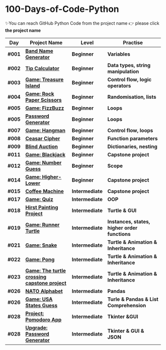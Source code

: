 # 100-Days-of-Code-Python

✨You can reach GitHub Python Code from the project name 👉 please click **the project name**



| Day | Project Name  | Level | Practise |
|---| ----- | ---------- | ---------- |
|**#001**| **[Band Name Generator](https://github.com/fly-pixie/100-Days-of-Code-Python/tree/main/Day%2301%20)** | **Beginner** | **Variables** |
|**#002**| **[Tip Calculator](https://github.com/fly-pixie/100-Days-of-Code-Python/tree/main/Day%2302%20)** | **Beginner** | **Data types, string manipulation** |
|**#003**| **[Game: Treasure Island](https://github.com/fly-pixie/100-Days-of-Code-Python/tree/main/Day%2303)** | **Beginner** | **Control flow, logic operators** |
|**#004**| **[Game: Rock Paper Scissors](https://github.com/fly-pixie/100-Days-of-Code-Python/tree/main/Day%2304%20)** | **Beginner** | **Randomisation, lists** |
|**#005**| **[Game: FizzBuzz](https://github.com/fly-pixie/100-Days-of-Code-Python/blob/main/Day%20%2305%20/fizz_buzz.py)** | **Beginner** | **Loops** |
|**#005**| **[Password Generator](https://github.com/fly-pixie/100-Days-of-Code-Python/tree/main/Day%2305%20)** | **Beginner** | **Loops** |
|**#007**| **[Game: Hangman](https://github.com/fly-pixie/100-Days-of-Code-Python/tree/main/Day%2307)** | **Beginner** | **Control flow, loops** |
|**#008**| **[Ceasar Cipher](https://github.com/fly-pixie/100-Days-of-Code-Python/tree/main/Day%2308)** | **Beginner** | **Function parameters** |
|**#009**| **[Blind Auction](https://github.com/fly-pixie/100-Days-of-Code-Python/tree/main/Day%2309)** | **Beginner** | **Dictionaries, nesting** |
|**#011**| **[Game: Blackjack](https://github.com/fly-pixie/100-Days-of-Code-Python/tree/main/Day%2311)** | **Beginner** | **Capstone project** |
|**#012**| **[Game: Number Guess](https://github.com/fly-pixie/100-Days-of-Code-Python/tree/main/Day%2312)** | **Beginner** | **Scope** |
|**#014**| **[Game: Higher-Lower ](https://github.com/fly-pixie/100-Days-of-Code-Python/tree/main/Day%2314)** | **Beginner** | **Capstone project** |
|**#015**| **[Coffee Machine ](https://github.com/fly-pixie/100-Days-of-Code-Python/tree/main/Day%2315)** | **Intermediate** | **Capstone project** |
|**#017**| **[Game: Quiz ](https://github.com/fly-pixie/100-Days-of-Code-Python/tree/main/Day%2317)** | **Intermediate** | **OOP** |
|**#018**| **[Hirst Painting Project ](https://github.com/fly-pixie/100-Days-of-Code-Python/tree/main/Day%2318)** | **Intermediate** | **Turtle & GUI** |
|**#019**| **[Game: Runner Turtle ](https://github.com/fly-pixie/100-Days-of-Code-Python/tree/main/Day%2319)** | **Intermediate** | **Instances, states, higher order functions** |
|**#021**| **[Game: Snake](https://github.com/fly-pixie/100-Days-of-Code-Python/tree/main/Day%2321)** | **Intermediate** | **Turtle & Animation & Inheritance** |
|**#022**| **[Game: Pong](https://github.com/fly-pixie/100-Days-of-Code-Python/tree/main/Day%2322)** | **Intermediate** | **Turtle & Animation & Inheritance** |
|**#023**| **[Game: The turtle crossing capstone project](https://github.com/fly-pixie/100-Days-of-Code-Python/tree/main/Day%2323)** |**Intermediate** | **Turtle & Animation & Inheritance** |
|**#026**| **[NATO Alphabet](https://github.com/fly-pixie/100-Days-of-Code-Python/tree/main/Day%2326/Nato_alphabet_creator)** |**Intermediate** | **Pandas** |
|**#026**| **[Game: USA States Guess](https://github.com/fly-pixie/100-Days-of-Code-Python/tree/main/Day%2326/US%20States%20Game)** |**Intermediate** | **Turle & Pandas & List Comprehension** |
|**#028**| **[Project: Pomodoro App](https://github.com/fly-pixie/100-Days-of-Code-Python/tree/main/Day%2328)** | **Intermediate** | **Tkinter &GUI** |
|**#028**| **[Upgrade: Password Generator](https://github.com/fly-pixie/100-Days-of-Code-Python/tree/main/Day%2330)** | **Intermediate** | **Tkinter & GUI & JSON** |
